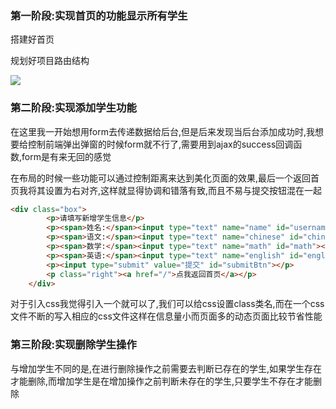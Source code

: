 ### 第一阶段:实现首页的功能显示所有学生

搭建好首页

规划好项目路由结构

![](https://github.com/viewdegree/course-of-nodejs/blob/feature/06mvx%2Bmongodb%E9%A1%B9%E7%9B%AE---%E5%AD%A6%E7%94%9F%E4%BF%A1%E6%81%AF%E7%AE%A1%E7%90%86%E7%B3%BB%E7%BB%9F/06-mvc%E9%A1%B9%E7%9B%AE%2Bmongodb%E5%AD%A6%E7%94%9F%E4%BF%A1%E6%81%AF%E7%AE%A1%E7%90%86%E7%B3%BB%E7%BB%9F/readme_img/Node%E8%B7%AF%E7%94%B1%E5%9B%BE_%E5%AD%A6%E7%94%9F%E7%AE%A1%E7%90%86%E7%B3%BB%E7%BB%9F.png)

### 第二阶段:实现添加学生功能

在这里我一开始想用form去传递数据给后台,但是后来发现当后台添加成功时,我想要给控制前端弹出弹窗的时候form就不行了,需要用到ajax的success回调函数,form是有来无回的感觉

在布局的时候一些功能可以通过控制距离来达到美化页面的效果,最后一个返回首页我将其设置为右对齐,这样就显得协调和错落有致,而且不易与提交按钮混在一起

```html
<div class="box">
        <p>请填写新增学生信息</p>
        <p><span>姓名:</span><input type="text" name="name" id="username"></p>
        <p><span>语文:</span><input type="text" name="chinese" id="chinese"></p> 
        <p><span>数学:</span><input type="text" name="math" id="math"></p> 
        <p><span>英语:</span><input type="text" name="english" id="english"></p>
        <p><input type="submit" value="提交" id="submitBtn"></p>
        <p class="right"><a href="/">点我返回首页</a></p> 
    </div>
```

对于引入css我觉得引入一个就可以了,我们可以给css设置class类名,而在一个css文件不断的写入相应的css文件这样在信息量小而页面多的动态页面比较节省性能



### 第三阶段:实现删除学生操作

与增加学生不同的是,在进行删除操作之前需要去判断已存在的学生,如果学生存在才能删除,而增加学生是在增加操作之前判断未存在的学生,只要学生不存在才能删除





